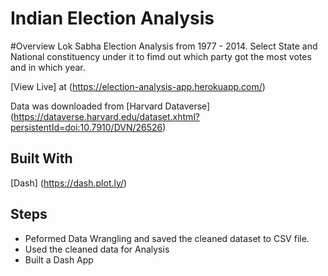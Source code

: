 # Indian Election Analysis

#Overview
Lok Sabha Election Analysis from 1977 - 2014.
Select State and National constituency under it to fimd out which party got the most votes and in which year.

[View Live] at (https://election-analysis-app.herokuapp.com/)

Data was downloaded from [Harvard Dataverse] (https://dataverse.harvard.edu/dataset.xhtml?persistentId=doi:10.7910/DVN/26526)

## Built With
[Dash] (https://dash.plot.ly/)

## Steps
* Peformed Data Wrangling and saved the cleaned dataset to CSV file.
* Used the cleaned data for Analysis
* Built a Dash App
